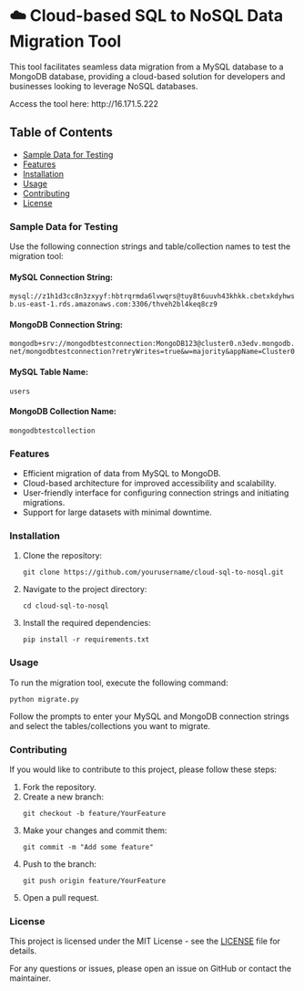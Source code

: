 <h1>☁️ Cloud-based SQL to NoSQL Data Migration Tool</h1>

<p>This tool facilitates seamless data migration from a MySQL database to a MongoDB database, providing a cloud-based solution for developers and businesses looking to leverage NoSQL databases.</p>

<p>Access the tool here: http://16.171.5.222</p>

<h2>Table of Contents</h2>
<ul>
    <li><a href="#sample-data">Sample Data for Testing</a></li>
    <li><a href="#features">Features</a></li>
    <li><a href="#installation">Installation</a></li>
    <li><a href="#usage">Usage</a></li>
    <li><a href="#contributing">Contributing</a></li>
    <li><a href="#license">License</a></li>
</ul>

<h3 id="sample-data">Sample Data for Testing</h3>

<p>Use the following connection strings and table/collection names to test the migration tool:</p>

<h4>MySQL Connection String:</h4>
<code>mysql://z1h1d3cc8n3zxyyf:hbtrqrmda6lvwqrs@tuy8t6uuvh43khkk.cbetxkdyhwsb.us-east-1.rds.amazonaws.com:3306/thveh2bl4keq8cz9</code>

<h4>MongoDB Connection String:</h4>
<code>mongodb+srv://mongodbtestconnection:MongoDB123@cluster0.n3edv.mongodb.net/mongodbtestconnection?retryWrites=true&w=majority&appName=Cluster0</code>

<h4>MySQL Table Name:</h4>
<code>users</code>

<h4>MongoDB Collection Name:</h4>
<code>mongodbtestcollection</code>

<h3 id="features">Features</h3>
<ul>
    <li>Efficient migration of data from MySQL to MongoDB.</li>
    <li>Cloud-based architecture for improved accessibility and scalability.</li>
    <li>User-friendly interface for configuring connection strings and initiating migrations.</li>
    <li>Support for large datasets with minimal downtime.</li>
</ul>

<h3 id="installation">Installation</h3>
<ol>
    <li>Clone the repository:</li>
    <pre><code>git clone https://github.com/yourusername/cloud-sql-to-nosql.git</code></pre>
    <li>Navigate to the project directory:</li>
    <pre><code>cd cloud-sql-to-nosql</code></pre>
    <li>Install the required dependencies:</li>
    <pre><code>pip install -r requirements.txt</code></pre>
</ol>

<h3 id="usage">Usage</h3>
<p>To run the migration tool, execute the following command:</p>
<pre><code>python migrate.py</code></pre>
<p>Follow the prompts to enter your MySQL and MongoDB connection strings and select the tables/collections you want to migrate.</p>

<h3 id="contributing">Contributing</h3>
<p>If you would like to contribute to this project, please follow these steps:</p>
<ol>
    <li>Fork the repository.</li>
    <li>Create a new branch:</li>
    <pre><code>git checkout -b feature/YourFeature</code></pre>
    <li>Make your changes and commit them:</li>
    <pre><code>git commit -m "Add some feature"</code></pre>
    <li>Push to the branch:</li>
    <pre><code>git push origin feature/YourFeature</code></pre>
    <li>Open a pull request.</li>
</ol>

<h3 id="license">License</h3>
<p>This project is licensed under the MIT License - see the <a href="LICENSE">LICENSE</a> file for details.</p>

<p>For any questions or issues, please open an issue on GitHub or contact the maintainer.</p>
